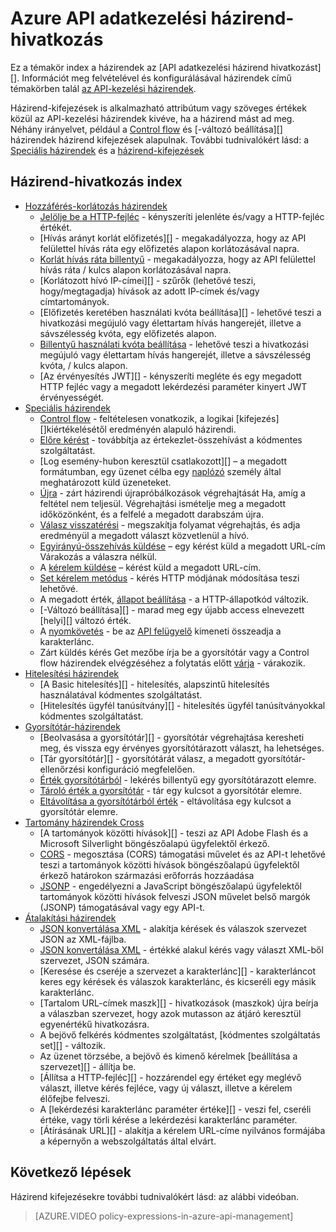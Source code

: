 <properties 
    pageTitle="Azure API adatkezelési házirend-hivatkozás" 
    description="Tudjon meg többet a konfigurálásához API-kezelési házirendek." 
    services="api-management" 
    documentationCenter="" 
    authors="vladvino" 
    manager="erikre" 
    editor=""/>

<tags 
    ms.service="api-management" 
    ms.workload="mobile" 
    ms.tgt_pltfrm="na" 
    ms.devlang="na" 
    ms.topic="article" 
    ms.date="10/25/2016" 
    ms.author="apimpm"/>

# <a name="azure-api-management-policy-reference"></a>Azure API adatkezelési házirend-hivatkozás

Ez a témakör index a házirendek az [API adatkezelési házirend hivatkozást][]. Információt meg felvételével és konfigurálásával házirendek című témakörben talál [az API-kezelési házirendek][].

Házirend-kifejezések is alkalmazható attribútum vagy szöveges értékek közül az API-kezelési házirendek kivéve, ha a házirend mást ad meg. Néhány irányelvet, például a [Control flow][] és [-változó beállítása][] házirendek házirend kifejezések alapulnak. További tudnivalókért lásd: a [Speciális házirendek][] és a [házirend-kifejezések][]

## <a name="policy-reference-index"></a>Házirend-hivatkozás index

-   [Hozzáférés-korlátozás házirendek][]
    -   [Jelölje be a HTTP-fejléc][] - kényszeríti jelenléte és/vagy a HTTP-fejléc értékét.
    -   [Hívás arányt korlát előfizetés][] - megakadályozza, hogy az API felülettel hívás ráta egy előfizetés alapon korlátozásával napra.
    -   [Korlát hívás ráta billentyű](https://msdn.microsoft.com/library/azure/dn894078.aspx#LimitCallRateByKey) - megakadályozza, hogy az API felülettel hívás ráta / kulcs alapon korlátozásával napra.
    -   [Korlátozott hívó IP-címei][] - szűrők (lehetővé teszi, hogy/megtagadja) hívások az adott IP-címek és/vagy címtartományok.
    -   [Előfizetés keretében használati kvóta beállítása][] - lehetővé teszi a hivatkozási megújuló vagy élettartam hívás hangerejét, illetve a sávszélesség kvóta, egy előfizetés alapon.
    -   [Billentyű használati kvóta beállítása](https://msdn.microsoft.com/library/azure/dn894078.aspx#SetUsageQuotaByKey) - lehetővé teszi a hivatkozási megújuló vagy élettartam hívás hangerejét, illetve a sávszélesség kvóta, / kulcs alapon.
    -   [Az érvényesítés JWT][] - kényszeríti megléte és egy megadott HTTP fejléc vagy a megadott lekérdezési paraméter kinyert JWT érvényességét.
-   [Speciális házirendek][]
    -   [Control flow][] - feltételesen vonatkozik, a logikai [kifejezés][]kiértékelésétől eredményén alapuló házirendi.
    -   [Előre kérést][] - továbbítja az értekezlet-összehívást a kódmentes szolgáltatást.
    -   [Log esemény-hubon keresztül csatlakozott][] – a megadott formátumban, egy üzenet célba egy [naplózó](https://msdn.microsoft.com/library/azure/mt592020.aspx#Logger) személy által meghatározott küld üzeneteket.
    -   [Újra](https://msdn.microsoft.com/en-us/library/dn894085.aspx#Retry) - zárt házirendi újrapróbálkozások végrehajtását Ha, amíg a feltétel nem teljesül. Végrehajtási ismételje meg a megadott időközönként, és a felfelé a megadott darabszám újra.
    -   [Válasz visszatérési](https://msdn.microsoft.com/library/azure/dn894085.aspx#ReturnResponse) - megszakítja folyamat végrehajtás, és adja eredményül a megadott választ közvetlenül a hívó.
    -   [Egyirányú-összehívás küldése](https://msdn.microsoft.com/library/azure/dn894085.aspx#SendOneWayRequest) – egy kérést küld a megadott URL-cím Várakozás a válaszra nélkül.
    -   A [kérelem küldése](https://msdn.microsoft.com/library/azure/dn894085.aspx#SendRequest) – kérést küld a megadott URL-cím.
    -   [Set kérelem metódus](https://msdn.microsoft.com/library/azure/dn894085.aspx#SetRequestMethod) - kérés HTTP módjának módosítása teszi lehetővé.
    -   A megadott érték, [állapot beállítása](https://msdn.microsoft.com/library/azure/dn894085.aspx#SetStatus) - a HTTP-állapotkód változik.
    -   [-Változó beállítása][] - marad meg egy újabb access elnevezett [helyi][] változó érték.
    -   A [nyomkövetés](https://msdn.microsoft.com/en-us/library/dn894085.aspx#Trace) - be az [API felügyelő](../api-management/api-management-howto-api-inspector.md) kimeneti összeadja a karakterlánc.
    -   Zárt küldés kérés Get mezőbe írja be a gyorsítótár vagy a Control flow házirendek elvégzéséhez a folytatás előtt [várja](https://msdn.microsoft.com/library/azure/dn894085.aspx#Wait) - várakozik.
-   [Hitelesítési házirendek][]
    -   [A Basic hitelesítés][] - hitelesítés, alapszintű hitelesítés használatával kódmentes szolgáltatást.
    -   [Hitelesítés ügyfél tanúsítvány][] - hitelesítés ügyfél tanúsítványokkal kódmentes szolgáltatást.
-   [Gyorsítótár-házirendek][] 
    -   [Beolvasása a gyorsítótár][] - gyorsítótár végrehajtása keresheti meg, és vissza egy érvényes gyorsítótárazott választ, ha lehetséges.
    -   [Tár gyorsítótár][] - gyorsítótárát válasz, a megadott gyorsítótár-ellenőrzési konfiguráció megfelelően.
    -   [Érték gyorsítótárból](https://msdn.microsoft.com/library/azure/dn894086.aspx#GetFromCacheByKey) - lekérés billentyű egy gyorsítótárazott elemre.
    -   [Tároló érték a gyorsítótár](https://msdn.microsoft.com/library/azure/dn894086.aspx#StoreToCacheByKey) - tár egy kulcsot a gyorsítótár elemre.
    -   [Eltávolítása a gyorsítótárból érték](https://msdn.microsoft.com/en-us/library/dn894086.aspx#RemoveCacheByKey) - eltávolítása egy kulcsot a gyorsítótár elemre.
-   [Tartomány házirendek Cross][] 
    -   [A tartományok közötti hívások][] - teszi az API Adobe Flash és a Microsoft Silverlight böngészőalapú ügyfelektől érkező.
    -   [CORS][] - megosztása (CORS) támogatási művelet és az API-t lehetővé teszi a tartományok közötti hívások böngészőalapú ügyfelektől érkező határokon származási erőforrás hozzáadása
    -   [JSONP][] - engedélyezni a JavaScript böngészőalapú ügyfelektől tartományok közötti hívások felveszi JSON művelet belső margók (JSONP) támogatásával vagy egy API-t.
-   [Átalakítási házirendek][] 
    -   [JSON konvertálása XML][] - alakítja kérések és válaszok szervezet JSON az XML-fájlba.
    -   [JSON konvertálása XML][] - értékké alakul kérés vagy választ XML-ből szervezet, JSON számára.
    -   [Keresése és cseréje a szervezet a karakterlánc][] - karakterláncot keres egy kérések és válaszok karakterlánc, és kicseréli egy másik karakterlánc.
    -   [Tartalom URL-címek maszk][] - hivatkozások (maszkok) újra beírja a válaszban szervezet, hogy azok mutasson az átjáró keresztül egyenértékű hivatkozásra.
    -   A bejövő felkérés kódmentes szolgáltatást, [kódmentes szolgáltatás set][] - változik.
    -   Az üzenet törzsébe, a bejövő és kimenő kérelmek [beállítása a szervezet][] - állítja be.
    -   [Állítsa a HTTP-fejléc][] - hozzárendel egy értéket egy meglévő választ, illetve kérés fejléce, vagy új választ, illetve a kérelem élőfejbe felveszi.
    -   A [lekérdezési karakterlánc paraméter értéke][] - veszi fel, cseréli értéke, vagy törli kérése a lekérdezési karakterlánc paraméter.
    -   [Átírásának URL][] - alakítja a kérelem URL-címe nyilvános formájába a képernyőn a webszolgáltatás által elvárt.

## <a name="next-steps"></a>Következő lépések

Házirend kifejezésekre további tudnivalókért lásd: az alábbi videóban.

> [AZURE.VIDEO policy-expressions-in-azure-api-management]

[Hozzáférés-korlátozás házirendek]: https://msdn.microsoft.com/library/azure/dn894078.aspx
[Jelölje be a HTTP-fejléc]: https://msdn.microsoft.com/library/azure/034febe3-465f-4840-9fc6-c448ef520b0f#CheckHTTPHeader
[Előfizetés hívás arányt a korlát]: https://msdn.microsoft.com/library/azure/034febe3-465f-4840-9fc6-c448ef520b0f#LimitCallRate
[Korlátozza a hívó IP-címei]: https://msdn.microsoft.com/library/azure/034febe3-465f-4840-9fc6-c448ef520b0f#RestrictCallerIPs
[Előfizetés keretében set-használati kvóta]: https://msdn.microsoft.com/library/azure/034febe3-465f-4840-9fc6-c448ef520b0f#SetUsageQuota
[JWT ellenőrzése]: https://msdn.microsoft.com/library/azure/034febe3-465f-4840-9fc6-c448ef520b0f#ValidateJWT

[Speciális házirendek]: https://msdn.microsoft.com/library/azure/dn894085.aspx
[Control flow]: https://msdn.microsoft.com/library/azure/dn894085.aspx#choose
[Változó beállítása]: https://msdn.microsoft.com/library/azure/dn894085.aspx#set_variable
[a kifejezések]: https://msdn.microsoft.com/library/azure/dn910913.aspx
[környezet]: https://msdn.microsoft.com/library/azure/ea160028-fc04-4782-aa26-4b8329df3448#ContextVariables
[Előre kérést]: https://msdn.microsoft.com/library/azure/dn894085.aspx#ForwardRequest
[Esemény-hubon keresztül csatlakozott napló]: https://msdn.microsoft.com/library/azure/dn894085.aspx#log-to-eventhub

[Hitelesítési házirendek]: https://msdn.microsoft.com/library/azure/dn894079.aspx
[A Basic hitelesítő]: https://msdn.microsoft.com/library/azure/061702a7-3a78-472b-a54a-f3b1e332490d#Basic
[Ügyfél-tanúsítványt a hitelesítéshez]: https://msdn.microsoft.com/library/azure/061702a7-3a78-472b-a54a-f3b1e332490d#ClientCertificate
[Gyorsítótár-házirendek]: https://msdn.microsoft.com/library/azure/dn894086.aspx
[Ismerkedés a gyorsítótárból]: https://msdn.microsoft.com/library/azure/8147199c-24d8-439f-b2a9-da28a70a890c#GetFromCache
[Tárolni gyorsítótárba]: https://msdn.microsoft.com/library/azure/8147199c-24d8-439f-b2a9-da28a70a890c#StoreToCache

[Tartomány házirendek Cross]: https://msdn.microsoft.com/library/azure/dn894084.aspx
[Lehetővé teszi a tartományok közötti hívások]: https://msdn.microsoft.com/library/azure/7689d277-8abe-472a-a78c-e6d4bd43455d#AllowCrossDomainCalls
[CORS]: https://msdn.microsoft.com/library/azure/7689d277-8abe-472a-a78c-e6d4bd43455d#CORS
[JSONP]: https://msdn.microsoft.com/library/azure/7689d277-8abe-472a-a78c-e6d4bd43455d#JSONP

[Átalakítási házirendek]: https://msdn.microsoft.com/library/azure/dn894083.aspx
[JSON konvertálása XML]: https://msdn.microsoft.com/library/azure/7406a8ce-5f9c-4fae-9b0f-e574befb2ee9#ConvertJSONtoXML
[XML JSON konvertálása]: https://msdn.microsoft.com/library/azure/7406a8ce-5f9c-4fae-9b0f-e574befb2ee9#ConvertXMLtoJSON
[Keresés és csere törzsébe karakterlánc]: https://msdn.microsoft.com/library/azure/7406a8ce-5f9c-4fae-9b0f-e574befb2ee9#Findandreplacestringinbody
[A tartalom maszkot URL-címei]: https://msdn.microsoft.com/library/azure/7406a8ce-5f9c-4fae-9b0f-e574befb2ee9#MaskURLSContent
[Kódmentes szolgáltatás beállítása]: https://msdn.microsoft.com/library/azure/7406a8ce-5f9c-4fae-9b0f-e574befb2ee9#SetBackendService
[A szervezet beállítása]: https://msdn.microsoft.com/library/azure/dn894083.aspx#SetBody
[HTTP-fejléc beállítása]: https://msdn.microsoft.com/library/azure/7406a8ce-5f9c-4fae-9b0f-e574befb2ee9#SetHTTPheader
[Karakterlánc lekérdezésparaméter beállítása]: https://msdn.microsoft.com/library/azure/7406a8ce-5f9c-4fae-9b0f-e574befb2ee9#SetQueryStringParameter
[Átírás URL-címe]: https://msdn.microsoft.com/library/azure/7406a8ce-5f9c-4fae-9b0f-e574befb2ee9#RewriteURL



[Az API-kezelési házirendek]: api-management-howto-policies.md
[API adatkezelési házirend-hivatkozás]: https://msdn.microsoft.com/library/azure/dn894081.aspx

[Házirend-kifejezések]: https://msdn.microsoft.com/library/azure/dn910913.aspx

 
